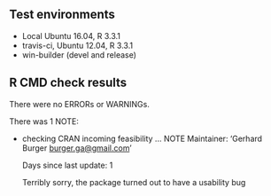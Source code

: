 ## Test environments
* Local Ubuntu 16.04, R 3.3.1
* travis-ci, Ubuntu 12.04, R 3.3.1
* win-builder (devel and release)

## R CMD check results
There were no ERRORs or WARNINGs.

There was 1 NOTE:

* checking CRAN incoming feasibility ... NOTE
  Maintainer: ‘Gerhard Burger <burger.ga@gmail.com>’
  
  Days since last update: 1
  
  Terribly sorry, the package turned out to have a usability bug
  
